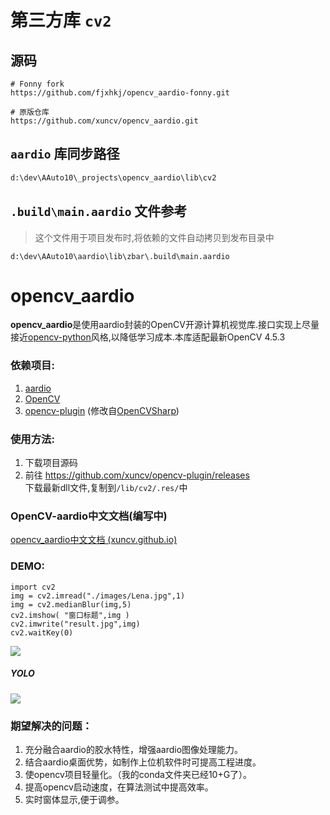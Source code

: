 # 第三方库 `cv2`

## 源码

```
# Fonny fork
https://github.com/fjxhkj/opencv_aardio-fonny.git

# 原版仓库
https://github.com/xuncv/opencv_aardio.git
```

## `aardio` 库同步路径

```sh
d:\dev\AAuto10\_projects\opencv_aardio\lib\cv2
```

## `.build\main.aardio` 文件参考

> 这个文件用于项目发布时,将依赖的文件自动拷贝到发布目录中

```
d:\dev\AAuto10\aardio\lib\zbar\.build\main.aardio
```





# opencv_aardio

**opencv_aardio**是使用aardio封装的OpenCV开源计算机视觉库.接口实现上尽量接近[opencv-python](https://pypi.org/project/opencv-python/)风格,以降低学习成本.本库适配最新OpenCV 4.5.3

### 依赖项目:

1. [aardio](http://www.aardio.com/)
2. [OpenCV](https://opencv.org)
4. [opencv-plugin](https://github.com/xuncv/opencv-plugin/) (修改自[OpenCVSharp](https://github.com/shimat/opencvsharp))

### 使用方法:

1. 下载项目源码
2. 前往 https://github.com/xuncv/opencv-plugin/releases  
   下载最新dll文件,复制到`/lib/cv2/.res/`中

### OpenCV-aardio中文文档(编写中)

[opencv_aardio中文文档 (xuncv.github.io)](https://xuncv.github.io/#/)

### DEMO:

```
import cv2
img = cv2.imread("./images/Lena.jpg",1)
img = cv2.medianBlur(img,5)
cv2.imshow( "窗口标题",img )
cv2.imwrite("result.jpg",img)
cv2.waitKey(0)
```

![](./images/result.jpg)



##### YOLO

![](./images/detect.jpg)

### 期望解决的问题：

1. 充分融合aardio的胶水特性，增强aardio图像处理能力。
2. 结合aardio桌面优势，如制作上位机软件时可提高工程进度。
3. 使opencv项目轻量化。（我的conda文件夹已经10+G了）。
4. 提高opencv启动速度，在算法测试中提高效率。
5. 实时窗体显示,便于调参。
